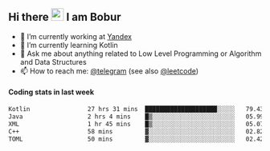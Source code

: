 ## Hi there <img src="https://media.giphy.com/media/hvRJCLFzcasrR4ia7z/giphy.gif" width="25px" height="25px"> I am Bobur

- 💼 I’m currently working at [Yandex](https://yandex.ru/)
- 🌱 I’m currently learning Kotlin
- 💬 Ask me about anything related to Low Level Programming or Algorithm and Data Structures
- 📫 How to reach me: [@telegram](https://t.me/octoant) (see also [@leetcode](https://leetcode.com/octoant/))    

#### Coding stats in last week

<!--START_SECTION:waka-->

```txt
Kotlin                27 hrs 31 mins  ████████████████████░░░░░   79.43 %
Java                  2 hrs 4 mins    █▒░░░░░░░░░░░░░░░░░░░░░░░   05.99 %
XML                   1 hr 45 mins    █▒░░░░░░░░░░░░░░░░░░░░░░░   05.07 %
C++                   58 mins         ▓░░░░░░░░░░░░░░░░░░░░░░░░   02.82 %
TOML                  50 mins         ▓░░░░░░░░░░░░░░░░░░░░░░░░   02.42 %
```

<!--END_SECTION:waka-->
